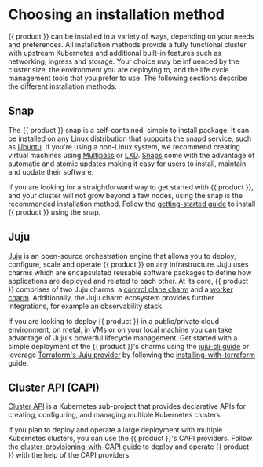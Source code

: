 # Choosing an installation method

{{ product }} can be installed in a variety of ways, depending on your needs and
preferences. All installation methods provide a fully functional cluster with
upstream Kubernetes and additional built-in features such as networking, ingress
and storage. Your choice may be influenced by the cluster size, the 
environment you are deploying to, and the life cycle management tools that you
prefer to use. The following sections describe the different installation
methods:

## Snap

The {{ product }} snap is a self-contained, simple to install package. It can
be installed on any Linux distribution that supports the
[snapd] service, such as
[Ubuntu]. If you're using a non-Linux system, we recommend creating virtual
machines using [Multipass] or [LXD]. [Snaps] come with the advantage of
automatic and atomic updates making it easy for users to install, maintain and
update their software.

If you are looking for a straightforward way to get started with {{ product }},
and your cluster will not grow beyond a few nodes, using the snap is
the recommended installation method. Follow the [getting-started guide] to
install {{ product }} using the snap.

## Juju

[Juju] is an open-source orchestration engine that allows you to
deploy, configure, scale and operate {{ product }} on any infrastructure. Juju
uses charms which are encapsulated reusable software packages to define how
applications are deployed and related to each other. At its core, {{ product }}
comprises of two Juju charms: a [control plane charm] and a [worker charm].
Additionally, the Juju charm ecosystem provides further integrations, for
example an observability stack.

If you are looking to deploy {{ product }} in a public/private cloud
environment, on metal, in VMs or on your local machine you can take advantage of
Juju's powerful lifecycle management. Get started with a simple deployment of
the {{ product }}'s charms using the [juju-cli guide] or leverage
[Terraform's Juju provider] by following the [installing-with-terraform]
guide.

## Cluster API (CAPI)

[Cluster API] is a Kubernetes sub-project that provides declarative APIs for
creating, configuring, and managing multiple Kubernetes clusters. 

If you plan to deploy and operate a large deployment with multiple
Kubernetes clusters, you can use the {{ product }}'s CAPI providers. Follow the
[cluster-provisioning-with-CAPI guide] to deploy and operate {{ product }} with
the help of the CAPI providers.

<!-- LINKS -->

[Ubuntu]: https://help.ubuntu.com/
[Snaps]: https://snapcraft.io/docs
[snapd]: https://snapcraft.io/docs/installing-snapd
[Multipass]: https://canonical.com/multipass
[LXD]: https://canonical.com/lxd
[Juju]: https://juju.is
[juju-cli guide]: /src/charm/tutorial/getting-started.md
[control plane charm]: https://charmhub.io/k8s
[worker charm]: https://charmhub.io/k8s-worker
[getting-started guide]: /src/snap/tutorial/getting-started.md
[Terraform's Juju provider]: https://github.com/juju/terraform-provider-juju/
[installing-with-terraform]: /src/charm/howto/install-terraform.md
[cluster-provisioning-with-CAPI guide]: src/capi/tutorial/getting-started.md
[Cluster API]: https://cluster-api.sigs.k8s.io/
